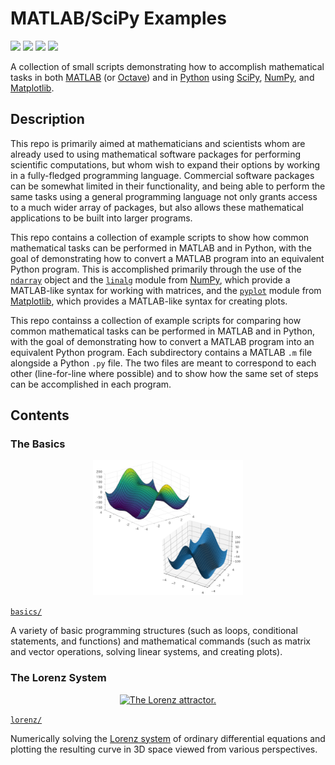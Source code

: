 # MATLAB/SciPy Examples

<a href="https://github.com/adam-rumpf/matlab-scipy-examples/search?type=code"><img src="https://img.shields.io/badge/languages-matlab | python-blue"/></a> <a href="https://github.com/adam-rumpf/matlab-scipy-examples/releases"><img src="https://img.shields.io/github/v/tag/adam-rumpf/matlab-scipy-examples"/></a> <a href="https://github.com/adam-rumpf/matlab-scipy-examples/blob/main/LICENSE"><img src="https://img.shields.io/github/license/adam-rumpf/matlab-scipy-examples"/></a> <a href="https://github.com/adam-rumpf/matlab-scipy-examples/commits/main"><img src="https://img.shields.io/maintenance/yes/2022"/></a>

A collection of small scripts demonstrating how to accomplish mathematical tasks in both [MATLAB](https://www.mathworks.com/products/matlab.html) (or [Octave](https://www.gnu.org/software/octave/index)) and in [Python](https://www.python.org/) using [SciPy](https://scipy.org/), [NumPy](https://numpy.org/), and [Matplotlib](https://matplotlib.org/).

## Description

This repo is primarily aimed at mathematicians and scientists whom are already used to using mathematical software packages for performing scientific computations, but whom wish to expand their options by working in a fully-fledged programming language. Commercial software packages can be somewhat limited in their functionality, and being able to perform the same tasks using a general programming language not only grants access to a much wider array of packages, but also allows these mathematical applications to be built into larger programs.

This repo contains a collection of example scripts to show how common mathematical tasks can be performed in MATLAB and in Python, with the goal of demonstrating how to convert a MATLAB program into an equivalent Python program. This is accomplished primarily through the use of the [`ndarray`](https://numpy.org/doc/stable/reference/generated/numpy.ndarray.html) object and the [`linalg`](https://numpy.org/doc/stable/reference/routines.linalg.html) module from [NumPy](https://numpy.org/), which provide a MATLAB-like syntax for working with matrices, and the [`pyplot`](https://matplotlib.org/stable/api/_as_gen/matplotlib.pyplot.html) module from [Matplotlib](https://matplotlib.org/), which provides a MATLAB-like syntax for creating plots.

This repo containss a collection of example scripts for comparing how common mathematical tasks can be performed in MATLAB and in Python, with the goal of demonstrating how to convert a MATLAB program into an equivalent Python program. Each subdirectory contains a MATLAB `.m` file alongside a Python `.py` file. The two files are meant to correspond to each other (line-for-line where possible) and to show how the same set of steps can be accomplished in each program.

## Contents

### The Basics

<p align="center"><a href="https://github.com/adam-rumpf/matlab-scipy-examples/tree/main/basics"><img src="img/basics_cover.png" width="240px" title="Basic 3D plot demo." /></a></p>

[`basics/`](https://github.com/adam-rumpf/matlab-scipy-examples/tree/main/basics)

A variety of basic programming structures (such as loops, conditional statements, and functions) and mathematical commands (such as matrix and vector operations, solving linear systems, and creating plots).

### The Lorenz System

<p align="center"><a href="https://github.com/adam-rumpf/matlab-scipy-examples/tree/main/lorenz"><img src="img/lorenz_cover.png" width="240px" title="The Lorenz attractor." /></a></p>

[`lorenz/`](https://github.com/adam-rumpf/matlab-scipy-examples/tree/main/lorenz)

Numerically solving the [Lorenz system](https://en.wikipedia.org/wiki/Lorenz_system) of ordinary differential equations and plotting the resulting curve in 3D space viewed from various perspectives.

